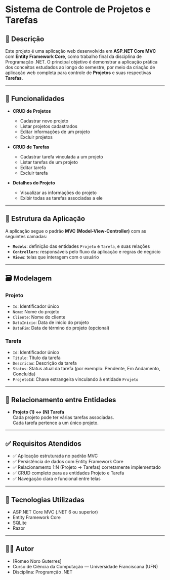 # Sistema de Controle de Projetos e Tarefas

## 📌 Descrição

Este projeto é uma aplicação web desenvolvida em **ASP.NET Core MVC** com **Entity Framework Core**, como trabalho final da disciplina de Programação .NET. O principal objetivo é demonstrar a aplicação prática dos conceitos estudados ao longo do semestre, por meio da criação de aplicação web completa para controle de **Projetos** e suas respectivas **Tarefas**.

---

## 🎯 Funcionalidades

- **CRUD de Projetos**  
  - Cadastrar novo projeto  
  - Listar projetos cadastrados  
  - Editar informações de um projeto  
  - Excluir projetos  

- **CRUD de Tarefas**  
  - Cadastrar tarefa vinculada a um projeto  
  - Listar tarefas de um projeto  
  - Editar tarefa  
  - Excluir tarefa  

- **Detalhes do Projeto**  
  - Visualizar as informações do projeto  
  - Exibir todas as tarefas associadas a ele

---

## 🧱 Estrutura da Aplicação

A aplicação segue o padrão **MVC (Model-View-Controller)** com as seguintes camadas:

- **`Models`**: definição das entidades `Projeto` e `Tarefa`, e suas relações
- **`Controllers`**: responsáveis pelo fluxo da aplicação e regras de negócio
- **`Views`**: telas que interagem com o usuário

---

## 🗃️ Modelagem

### Projeto

- `Id`: Identificador único  
- `Nome`: Nome do projeto  
- `Cliente`: Nome do cliente  
- `DataInicio`: Data de início do projeto  
- `DataFim`: Data de término do projeto (opcional)  

### Tarefa

- `Id`: Identificador único  
- `Titulo`: Título da tarefa  
- `Descricao`: Descrição da tarefa  
- `Status`: Status atual da tarefa (por exemplo: Pendente, Em Andamento, Concluída)  
- `ProjetoId`: Chave estrangeira vinculando à entidade `Projeto`

---

## 🔗 Relacionamento entre Entidades

- **Projeto (1) ↔ (N) Tarefa**  
  Cada projeto pode ter várias tarefas associadas.  
  Cada tarefa pertence a um único projeto.

---

## ✅ Requisitos Atendidos

- ✅ Aplicação estruturada no padrão MVC  
- ✅ Persistência de dados com Entity Framework Core  
- ✅ Relacionamento 1:N (Projeto → Tarefas) corretamente implementado  
- ✅ CRUD completo para as entidades Projeto e Tarefa  
- ✅ Navegação clara e funcional entre telas   

---

## 📎 Tecnologias Utilizadas

- ASP.NET Core MVC (.NET 6 ou superior)  
- Entity Framework Core  
- SQLite
- Razor 

---

## 👨‍💻 Autor

- [Romeo Noro Guterres]  
- Curso de Ciência da Computação — Universidade Franciscana (UFN)  
- Disciplina: Programção .NET  
